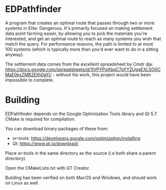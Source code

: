 # EDPathfinder
A program that creates an optimal route that passes through two or more systems in Elite: Dangerous. It's primarily focused on making settlement data point farming easier, by allowing you to pick the materials you're interested, and get an optimal route to reach as many systems you wish that match the query. For performance reasons, the path is limited to at most 100 systems (which is typically more than you'd ever want to do in a sitting anyway).

The settlement data comes from the excellent spreadsheet by Cmdr dja: https://docs.google.com/spreadsheets/d/1IVPYPqXbqC7pYY2UggEXLSO0CMaE0ksZMB2Ejlh0aYI/ - without his work, this project would have been impossible to complete.

# Building

EDPathfinder depends on the Google Optimization Tools library and Qt 5.7. CMake is required for compilation. 

You can download binary packages of these from:

* or-tools: https://developers.google.com/optimization/installing
* Qt: https://www.qt.io/download/

Place or-tools in the same directory as the source (i.e both share a parent directory).

Open the CMakeLists.txt with QT Creator. 

Building has been verified on both MacOS and Windows, and should work on Linux as well.
